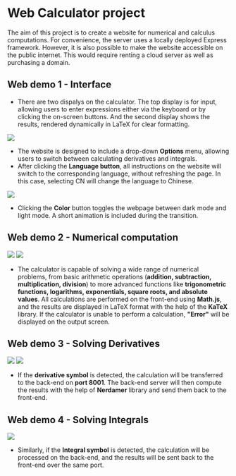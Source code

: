 # Web Calculator project
The aim of this project is to create a website for numerical and calculus computations. For convenience, the server uses a locally deployed Express framework. However, it is also possible to make the website accessible on the public internet. This would require renting a cloud server as well as purchasing a domain.  

## Web demo 1 - Interface
- There are two dispalys on the calculator. The top display is for input, allowing users to enter expressions either via the keyboard or by clicking the on-screen buttons. And the second display shows the results, rendered dynamically in LaTeX for clear formatting.

        
![](https://github.com/ZKW0001/WebCalculator_Project/blob/main/demo/options%26language.gif)
- The website is designed to include a drop-down **Options** menu, allowing users to switch between calculating derivatives and integrals.  
- After clicking the **Language button**, all instructions on the website will switch to the corresponding language, without refreshing the page. In this case, selecting CN will change the language to Chinese.   
      


       
![](https://github.com/ZKW0001/WebCalculator_Project/blob/main/demo/darkmode.gif)
- Clicking the **Color** button toggles the webpage between dark mode and light mode. A short animation is included during the transition.  
     
   
## Web demo 2 - Numerical computation
![](https://github.com/ZKW0001/WebCalculator_Project/blob/main/demo/numerical1.gif)
![](https://github.com/ZKW0001/WebCalculator_Project/blob/main/demo/numerical2.gif)
- The calculator is capable of solving a wide range of numerical problems, from basic arithmetic operations (**addition, subtraction, multiplication, division**) to more advanced functions like **trigonometric functions, logarithms, exponentials, square roots, and absolute values**. All calculations are performed on the front-end using **Math.js**, and the results are displayed in LaTeX format with the help of the **KaTeX** library. If the calculator is unable to perform a calculation, **"Error"** will be displayed on the output screen.  

      
## Web demo 3 - Solving Derivatives
![](https://github.com/ZKW0001/WebCalculator_Project/blob/main/demo/derivative1.gif)
![](https://github.com/ZKW0001/WebCalculator_Project/blob/main/demo/derivative2.gif)
- If the **derivative symbol** is detected, the calculation will be transferred to the back-end on **port 8001**. The back-end server will then compute the results with the help of **Nerdamer** library and send them back to the front-end.  

      
## Web demo 4 - Solving Integrals
![](https://github.com/ZKW0001/WebCalculator_Project/blob/main/demo/integral.gif)
- Similarly, if the **Integral symbol** is detected, the calculation will be processed on the back-end, and the results will be sent back to the front-end over the same port.
